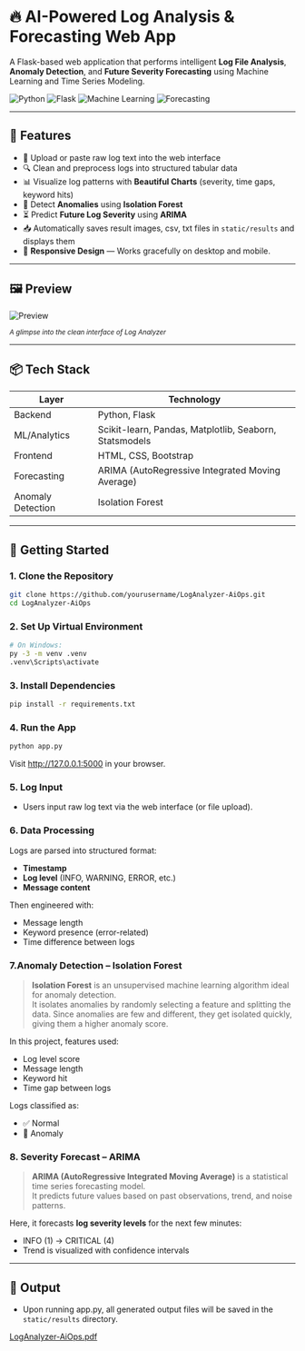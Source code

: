 # 🔥 AI-Powered Log Analysis & Forecasting Web App

A Flask-based web application that performs intelligent **Log File Analysis**, **Anomaly Detection**, and **Future Severity Forecasting** using Machine Learning and Time Series Modeling.

![Python](https://img.shields.io/badge/Python-3.9-blue?logo=python)
![Flask](https://img.shields.io/badge/Flask-2.0-lightgrey?logo=flask)
![Machine Learning](https://img.shields.io/badge/ML-IsolationForest-yellowgreen)
![Forecasting](https://img.shields.io/badge/ARIMA-TimeSeries-orange)

---

## 🧠 Features

- 📝 Upload or paste raw log text into the web interface
- 🔍 Clean and preprocess logs into structured tabular data
- 📊 Visualize log patterns with **Beautiful Charts** (severity, time gaps, keyword hits)
- 🚨 Detect **Anomalies** using **Isolation Forest**
- ⏳ Predict **Future Log Severity** using **ARIMA**
- 📥 Automatically saves result images, csv, txt files in `static/results` and displays them
- 📱 **Responsive Design** — Works gracefully on desktop and mobile.

---

## 🖼️ Preview

![Preview](https://github.com/user-attachments/assets/9bdbb24c-0ff4-4c8c-b42e-787b231ea31c)


<sub>*A glimpse into the clean interface of Log Analyzer*</sub>

---

## 📦 Tech Stack

| Layer          | Technology          |
|----------------|---------------------|
| Backend        | Python, Flask       |
| ML/Analytics   | Scikit-learn, Pandas, Matplotlib, Seaborn, Statsmodels |
| Frontend       | HTML, CSS, Bootstrap |
| Forecasting    | ARIMA (AutoRegressive Integrated Moving Average) |
| Anomaly Detection | Isolation Forest |

---

## 🚀 Getting Started

### 1. Clone the Repository
```bash
git clone https://github.com/yourusername/LogAnalyzer-AiOps.git
cd LogAnalyzer-AiOps
```

### 2. Set Up Virtual Environment
```bash
# On Windows:
py -3 -m venv .venv
.venv\Scripts\activate  
```

### 3. Install Dependencies
```bash
pip install -r requirements.txt 
```

### 4. Run the App
```bash
python app.py
```
Visit http://127.0.0.1:5000 in your browser.

### 5. Log Input
- Users input raw log text via the web interface (or file upload).

### 6. Data Processing
Logs are parsed into structured format:
- **Timestamp**
- **Log level** (INFO, WARNING, ERROR, etc.)
- **Message content**

Then engineered with:
- Message length
- Keyword presence (error-related)
- Time difference between logs

### 7.Anomaly Detection – **Isolation Forest**
> **Isolation Forest** is an unsupervised machine learning algorithm ideal for anomaly detection.  
It isolates anomalies by randomly selecting a feature and splitting the data. Since anomalies are few and different, they get isolated quickly, giving them a higher anomaly score.

In this project, features used:
- Log level score
- Message length
- Keyword hit
- Time gap between logs

Logs classified as:
- ✅ Normal
- 🚨 Anomaly

### 8. Severity Forecast – **ARIMA**
> **ARIMA (AutoRegressive Integrated Moving Average)** is a statistical time series forecasting model.  
It predicts future values based on past observations, trend, and noise patterns.

Here, it forecasts **log severity levels** for the next few minutes:
- INFO (1) → CRITICAL (4)
- Trend is visualized with confidence intervals

---

## 🚀 Output
- Upon running app.py, all generated output files will be saved in the `static/results` directory.

[LogAnalyzer-AiOps.pdf](https://github.com/user-attachments/files/20358285/LogAnalyzer-AiOps.pdf)


